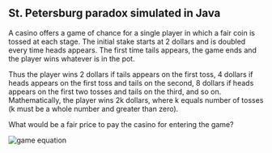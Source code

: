 ## St. Petersburg paradox simulated in Java


A casino offers a game of chance for a single player in which a fair coin is tossed at each stage. The initial stake starts
at 2 dollars and is doubled every time heads appears. The first time tails appears, the game ends and the player wins whatever
is in the pot. 

Thus the player wins 2 dollars if tails appears on the first toss, 4 dollars if heads appears on the first toss
and tails on the second, 8 dollars if heads appears on the first two tosses and tails on the third, and so on. Mathematically, the
player wins 2k dollars, where k equals number of tosses (k must be a whole number and greater than zero).

What would be a fair price to pay the casino for entering the game?


![game equation](https://wikimedia.org/api/rest_v1/media/math/render/svg/390a558e36bf7a52d0bca83b14fcefb16723fee8)

